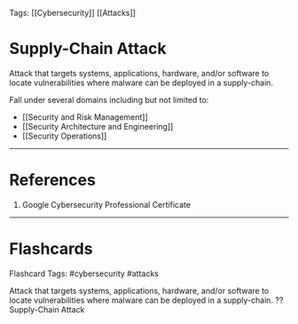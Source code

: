Tags: [[Cybersecurity]] [[Attacks]]

# Supply-Chain Attack

Attack that targets systems, applications, hardware, and/or software to locate vulnerabilities where malware can be deployed in a supply-chain.

Fall under several domains including but not limited to:

- [[Security and Risk Management]]
- [[Security Architecture and Engineering]]
- [[Security Operations]]

---

# References

1. Google Cybersecurity Professional Certificate

---

# Flashcards

Flashcard Tags: #cybersecurity #attacks

Attack that targets systems, applications, hardware, and/or software to locate vulnerabilities where malware can be deployed in a supply-chain.
??
Supply-Chain Attack

<!--SR:!2024-05-14,15,290!2024-06-14,34,270-->
